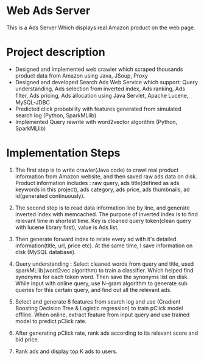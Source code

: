 # Web  Ads Server
This is a Ads Server Which displays real Amazon product on the web page.

# Project description

- Designed and implemented web crawler which scraped thousands product data from Amazon using Java, JSoup, Proxy
- Designed and developed Search Ads Web Service which support: Query understanding, Ads selection from inverted index,
  Ads ranking, Ads ﬁlter, Ads pricing, Ads allocation using Java Servlet, Apache Lucene, MySQL-JDBC
- Predicted click probability with features generated from simulated search log (Python, SparkMLlib)
- Implemented Query rewrite with word2vector algorithm (Python, SparkMLlib)

# Implementation Steps

1) The first step is to write crawler(Java code) to crawl real product information from Amazon website, and then saved raw 
   ads data on disk. Product information includes : raw query, ads title(defined as ads keywords in this project),
   ads category, ads price, ads thumbnails, ad id(generated continuously).
   
   
   
2) The second step is to read data information line by line, and generate inverted index with memcached. The purpose of inverted index is to find relevant time in shortest time. Key is cleaned query token(clean query with lucene library first), value is Ads list. 

3) Then generate forward index to relate every ad with it's detailed information(title, url, price etc). At the same time, I save information on disk (MySQL database).

4) Query understanding : Select cleaned words from query and title, used sparkMLlib(word2vec algorithm) to train a classifier. Which helped find synonyms for each token word. Then save the synonyms list on disk. While input with online query, use N-gram algorithm to generate sub queries for this certain query, and find out all the relevant ads.

5) Select and generate 8 features from search log and use (Gradient Boosting Decision Tree & Logistic regression) to train pClick model offline. When online, extract feature from input query and use trained model to predict pClick rate.

6) After generating pClick rate, rank ads according to its relevant score and bid price.

7) Rank ads and display top K ads to users.
